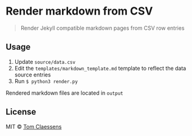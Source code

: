 # Render markdown from CSV 

> Render Jekyll compatible markdown pages from CSV row entries

## Usage

1. Update `source/data.csv`
2. Edit the `templates/markdown_template.md` template to reflect the data source entries
3. Run `$ python3 render.py`

Rendered markdown files are located in `output`

## License

MIT © [Tom Claessens](https://tomclaessens.be)